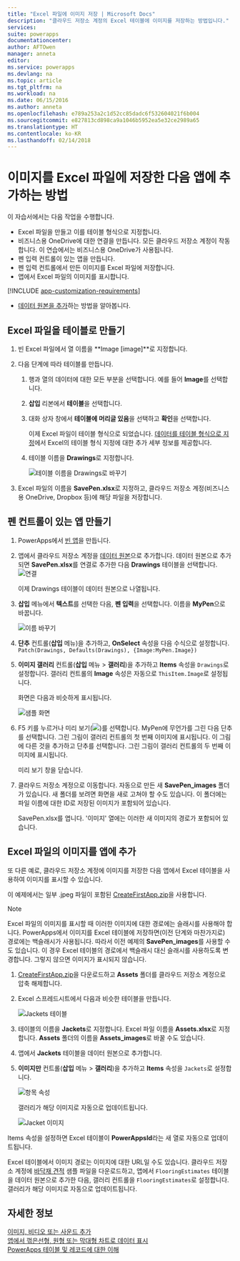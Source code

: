 ```yaml
---
title: "Excel 파일에 이미지 저장 | Microsoft Docs"
description: "클라우드 저장소 계정의 Excel 테이블에 이미지를 저장하는 방법입니다."
services: 
suite: powerapps
documentationcenter: 
author: AFTOwen
manager: anneta
editor: 
ms.service: powerapps
ms.devlang: na
ms.topic: article
ms.tgt_pltfrm: na
ms.workload: na
ms.date: 06/15/2016
ms.author: anneta
ms.openlocfilehash: e789a253a2c1d52cc85dadc6f532604021f6b004
ms.sourcegitcommit: e827813cd898ca9a1046b5952ea5e32ce2989a65
ms.translationtype: HT
ms.contentlocale: ko-KR
ms.lasthandoff: 02/14/2018
---
```

# <a name="how-to-save-images-in-an-excel-file-and-then-add-these-images-to-your-app"></a>이미지를 Excel 파일에 저장한 다음 앱에 추가하는 방법

이 자습서에서는 다음 작업을 수행합니다.

* Excel 파일을 만들고 이를 테이블 형식으로 지정합니다.
* 비즈니스용 OneDrive에 대한 연결을 만듭니다. 모든 클라우드 저장소 계정이 작동합니다. 이 연습에서는 비즈니스용 OneDrive가 사용됩니다.
* 펜 입력 컨트롤이 있는 앱을 만듭니다.
* 펜 입력 컨트롤에서 만든 이미지를 Excel 파일에 저장합니다.
* 앱에서 Excel 파일의 이미지를 표시합니다.

[!INCLUDE [app-customization-requirements](includes/app-customization-requirements.md)]
* [데이터 원본을 추가](add-data-connection.md)하는 방법을 알아봅니다.

## <a name="create-the-excel-file-as-a-table"></a>Excel 파일을 테이블로 만들기

1. 빈 Excel 파일에서 열 이름을 **Image [image]**로 지정합니다.
2. 다음 단계에 따라 테이블를 만듭니다.    
   
   1. 행과 열의 데이터에 대한 모든 부분을 선택합니다. 예를 들어 **Image**를 선택합니다.
   2. **삽입** 리본에서 **테이블**을 선택합니다.
   3. 대화 상자 창에서 **테이블에 머리글 있음**을 선택하고 **확인**을 선택합니다.
      
      이제 Excel 파일이 테이블 형식으로 되었습니다. [데이터를 테이블 형식으로 지정](https://support.office.com/article/Format-an-Excel-table-6789619F-C889-495C-99C2-2F971C0E2370)에서 Excel의 테이블 형식 지정에 대한 추가 세부 정보를 제공합니다.
   4. 테이블 이름을 **Drawings**로 지정합니다.  
      
      ![테이블 이름을 Drawings로 바꾸기](./media/tutorial-working-with-images-in-excel/drawings-table.png)
3. Excel 파일의 이름을 **SavePen.xlsx**로 지정하고, 클라우드 저장소 계정(비즈니스용 OneDrive, Dropbox 등)에 해당 파일을 저장합니다.

## <a name="create-an-app-with-the-pen-control"></a>펜 컨트롤이 있는 앱 만들기
1. PowerApps에서 [빈 앱](get-started-create-from-blank.md)을 만듭니다.
2. 앱에서 클라우드 저장소 계정을 [데이터 원본](add-data-connection.md)으로 추가합니다. 데이터 원본으로 추가되면 **SavePen.xlsx**를 연결로 추가한 다음 **Drawings** 테이블을 선택합니다.  
   ![연결](./media/tutorial-working-with-images-in-excel/savepen.png)  
   
   이제 Drawings 테이블이 데이터 원본으로 나열됩니다.
3. **삽입** 메뉴에서 **텍스트**를 선택한 다음, **펜 입력**을 선택합니다. 이름을 **MyPen**으로 바꿉니다.  
   
   ![이름 바꾸기](./media/tutorial-working-with-images-in-excel/rename-mypen.png)
4. **단추** 컨트롤(**삽입** 메뉴)을 추가하고, **OnSelect** 속성을 다음 수식으로 설정합니다.  
   `Patch(Drawings, Defaults(Drawings), {Image:MyPen.Image})`
5. **이미지 갤러리** 컨트롤(**삽입** 메뉴 > **갤러리**)을 추가하고 **Items** 속성을 `Drawings`로 설정합니다. 갤러리 컨트롤의 **Image** 속성은 자동으로 `ThisItem.Image`로 설정됩니다.
   
   화면은 다음과 비슷하게 표시됩니다.  
   
   ![샘플 화면](./media/tutorial-working-with-images-in-excel/screen.png)  
6. F5 키를 누르거나 미리 보기(![](./media/tutorial-working-with-images-in-excel/preview.png))를 선택합니다. MyPen에 무언가를 그린 다음 단추를 선택합니다. 그린 그림이 갤러리 컨트롤의 첫 번째 이미지에 표시됩니다. 이 그림에 다른 것을 추가하고 단추를 선택합니다. 그린 그림이 갤러리 컨트롤의 두 번째 이미지에 표시됩니다.
   
   미리 보기 창을 닫습니다.
7. 클라우드 저장소 계정으로 이동합니다. 자동으로 만든 새 **SavePen_images** 폴더가 있습니다. 새 폴더를 보려면 화면을 새로 고쳐야 할 수도 있습니다. 이 폴더에는 파일 이름에 대한 ID로 저장된 이미지가 포함되어 있습니다.
   
    SavePen.xlsx를 엽니다. '이미지' 열에는 이러한 새 이미지의 경로가 포함되어 있습니다.

## <a name="add-the-image-in-an-excel-file-to-your-app"></a>Excel 파일의 이미지를 앱에 추가
또 다른 예로, 클라우드 저장소 계정에 이미지를 저장한 다음 앱에서 Excel 테이블을 사용하여 이미지를 표시할 수 있습니다.

이 예제에서는 일부 .jpeg 파일이 포함된 [CreateFirstApp.zip](http://pwrappssamples.blob.core.windows.net/samples/CreateFirstApp.zip)을 사용합니다.

> [!NOTE]
> Excel 파일의 이미지를 표시할 때 이러한 이미지에 대한 경로에는 슬래시를 사용해야 합니다. PowerApps에서 이미지를 Excel 테이블에 저장하면(이전 단계와 마찬가지로) 경로에는 백슬래시가 사용됩니다. 따라서 이전 예제의 **SavePen_images**를 사용할 수도 있습니다. 이 경우 Excel 테이블의 경로에서 백슬래시 대신 슬래시를 사용하도록 변경합니다. 그렇지 않으면 이미지가 표시되지 않습니다.  

1. [CreateFirstApp.zip](http://pwrappssamples.blob.core.windows.net/samples/CreateFirstApp.zip)을 다운로드하고 **Assets** 폴더를 클라우드 저장소 계정으로 압축 해제합니다.
2. Excel 스프레드시트에서 다음과 비슷한 테이블을 만듭니다.
   
    ![Jackets 테이블](./media/tutorial-working-with-images-in-excel/jackets.png)
3. 테이블의 이름을 **Jackets**로 지정합니다. Excel 파일 이름을 **Assets.xlsx**로 지정합니다. **Assets** 폴더의 이름을 **Assets_images**로 바꿀 수도 있습니다.
4. 앱에서 **Jackets** 테이블을 데이터 원본으로 추가합니다.  
5. **이미지만** 컨트롤(**삽입** 메뉴 > **갤러리**)을 추가하고 **Items** 속성을 `Jackets`로 설정합니다.  
   
    ![항목 속성](./media/tutorial-working-with-images-in-excel/items-jackets.png)
   
    갤러리가 해당 이미지로 자동으로 업데이트됩니다.  
   
    ![Jacket 이미지](./media/tutorial-working-with-images-in-excel/images.png)

Items 속성을 설정하면 Excel 테이블이 **PowerAppsId**라는 새 열로 자동으로 업데이트됩니다.

Excel 테이블에서 이미지 경로는 이미지에 대한 URL일 수도 있습니다. 클라우드 저장소 계정에 [바닥재 견적](http://pwrappssamples.blob.core.windows.net/samples/FlooringEstimates.xlsx) 샘플 파일을 다운로드하고, 앱에서 `FlooringEstimates` 테이블을 데이터 원본으로 추가한 다음, 갤러리 컨트롤을 `FlooringEstimates`로 설정합니다. 갤러리가 해당 이미지로 자동으로 업데이트됩니다.

## <a name="learn-more"></a>자세한 정보
[이미지, 비디오 또는 사운드 추가](add-images-pictures-audio-video.md)  
[앱에서 꺾은선형, 원형 또는 막대형 차트로 데이터 표시](use-line-pie-bar-chart.md)  
[PowerApps 테이블 및 레코드에 대한 이해](working-with-tables.md)

